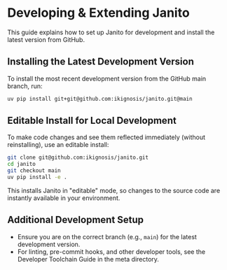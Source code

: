# Developing & Extending Janito

This guide explains how to set up Janito for development and install the latest version from GitHub.

## Installing the Latest Development Version

To install the most recent development version from the GitHub main branch, run:

```bash
uv pip install git+git@github.com:ikignosis/janito.git@main
```

## Editable Install for Local Development

To make code changes and see them reflected immediately (without reinstalling), use an editable install:

```bash
git clone git@github.com:ikignosis/janito.git
cd janito
git checkout main
uv pip install -e .
```

This installs Janito in "editable" mode, so changes to the source code are instantly available in your environment.

## Additional Development Setup

- Ensure you are on the correct branch (e.g., `main`) for the latest development version.
- For linting, pre-commit hooks, and other developer tools, see the Developer Toolchain Guide in the meta directory.
